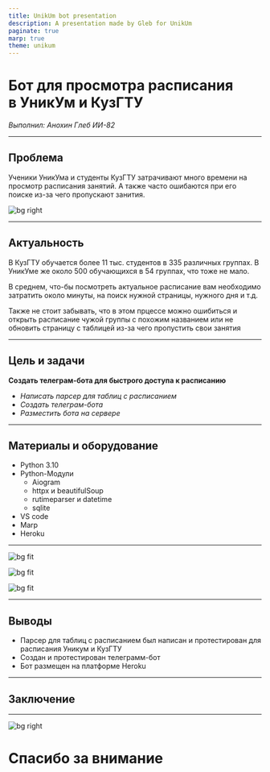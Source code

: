 ```yaml
---
title: UnikUm bot presentation
description: A presentation made by Gleb for UnikUm
paginate: true
marp: true
theme: unikum
---
```

<!-- _paginate: false -->
<!-- _header: <img src=https://philanthropy.ru/wp-content/uploads/2019/11/fond-andreya-melnichenko.png width=400 > -->

# Бот для просмотра расписания<br>в УникУм и КузГТУ

*Выполнил: Анохин Глеб ИИ-82*

---

## Проблема 

Ученики УникУма и студенты КузГТУ затрачивают много времени на просмотр расписания занятий.
А также часто ошибаются при его поиске из-за чего пропускают занития. 

![bg right](https://gifdb.com/images/file/weird-smiling-hacker-ulgqo4kj4i7ituwj.gif)

---

## Актуальность

В КузГТУ обучается более 11 тыс. студентов в 335 различных группах. В УникУме же около 500 обучающихся в 54 группах, что тоже не мало.

В среднем, что-бы посмотреть актуальное расписание вам необходимо затратить около минуты, на поиск нужной страницы, нужного дня и т.д. 

Также не стоит забывать, что в этом прцессе можно ошибиться и открыть расписание чужой группы с похожим названием или не обновить страницу с таблицей из-за чего пропустить свои занятия

---

## Цель и задачи

**Создать телеграм-бота для быстрого доступа к расписанию**

- *Написать парсер для таблиц с расписанием*
- *Создать телеграм-бота*
- *Разместить бота на сервере*

---

## Материалы и оборудование

- Python 3.10
- Python-Модули
  * Aiogram
  * httpx и beautifulSoup
  * rutimeparser и datetime
  * sqlite
- VS code
- Marp
- Heroku

--- 

![bg fit](images/screenshot1.jpg)

![bg fit](images/screenshot2.jpg)

![bg fit](images/screenshot3.jpg)


---

## Выводы

- Парсер для таблиц с расписанием был написан и протестирован для расписания Уникум и КузГТУ
- Создан и протестирован телеграмм-бот
- Бот размещен на платформе Heroku

---

## Заключение

---

![bg right](images/qr.jpg)

# Спасибо за внимание 
